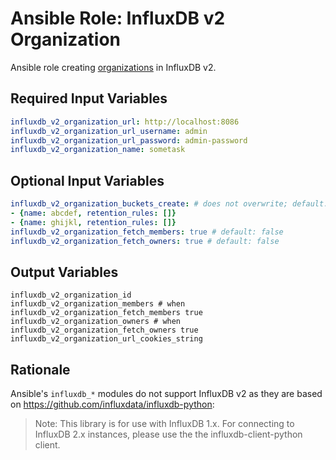 # Ansible Role: InfluxDB v2 Organization

Ansible role creating [organizations](https://docs.influxdata.com/influxdb/cloud/organizations/view-orgs/) in InfluxDB v2.

## Required Input Variables

```yaml
influxdb_v2_organization_url: http://localhost:8086
influxdb_v2_organization_url_username: admin
influxdb_v2_organization_url_password: admin-password
influxdb_v2_organization_name: sometask
```

## Optional Input Variables

```yaml
influxdb_v2_organization_buckets_create: # does not overwrite; default: [] (no new buckets)
- {name: abcdef, retention_rules: []}
- {name: ghijkl, retention_rules: []}
influxdb_v2_organization_fetch_members: true # default: false
influxdb_v2_organization_fetch_owners: true # default: false
```

## Output Variables

```
influxdb_v2_organization_id
influxdb_v2_organization_members # when influxdb_v2_organization_fetch_members true
influxdb_v2_organization_owners # when influxdb_v2_organization_fetch_owners true
influxdb_v2_organization_url_cookies_string
```

## Rationale

Ansible's `influxdb_*` modules do not support InfluxDB v2 as they are based on https://github.com/influxdata/influxdb-python:

> Note: This library is for use with InfluxDB 1.x. For connecting to InfluxDB 2.x instances, please use the the influxdb-client-python client.
